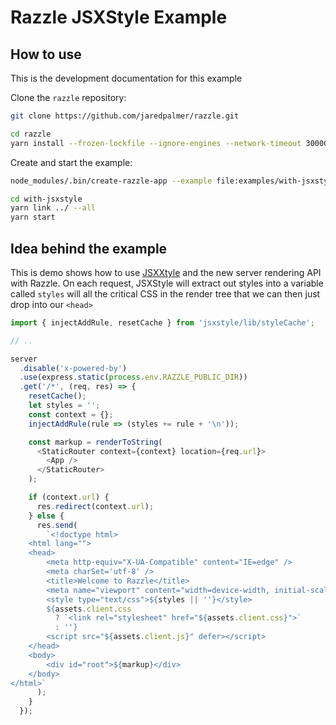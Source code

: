 # Razzle JSXStyle Example

## How to use

<!-- START install generated instructions please keep comment here to allow auto update -->
<!-- DON'T EDIT THIS SECTION, INSTEAD RE-RUN update-examples TO UPDATE -->
This is the development documentation for this example

Clone the `razzle` repository:

```bash
git clone https://github.com/jaredpalmer/razzle.git

cd razzle
yarn install --frozen-lockfile --ignore-engines --network-timeout 30000
```

Create and start the example:

```bash
node_modules/.bin/create-razzle-app --example file:examples/with-jsxstyle with-jsxstyle --no-install

cd with-jsxstyle
yarn link ../ --all
yarn start
```
<!-- END install generated instructions please keep comment here to allow auto update -->

## Idea behind the example
This is demo shows how to use [JSXXtyle](https://github.com/smyte/jsxstyle) and the new server rendering API
with Razzle. On each request, JSXStyle will extract out styles into a variable called `styles` will all the critical CSS in the render
tree that we can then just drop into our `<head>`

```js
import { injectAddRule, resetCache } from 'jsxstyle/lib/styleCache';

// ..

server
  .disable('x-powered-by')
  .use(express.static(process.env.RAZZLE_PUBLIC_DIR))
  .get('/*', (req, res) => {
    resetCache();
    let styles = '';
    const context = {};
    injectAddRule(rule => (styles += rule + '\n'));

    const markup = renderToString(
      <StaticRouter context={context} location={req.url}>
        <App />
      </StaticRouter>
    );

    if (context.url) {
      res.redirect(context.url);
    } else {
      res.send(
        `<!doctype html>
    <html lang="">
    <head>
        <meta http-equiv="X-UA-Compatible" content="IE=edge" />
        <meta charSet='utf-8' />
        <title>Welcome to Razzle</title>
        <meta name="viewport" content="width=device-width, initial-scale=1">
        <style type="text/css">${styles || ''}</style>
        ${assets.client.css
          ? `<link rel="stylesheet" href="${assets.client.css}">`
          : ''}
        <script src="${assets.client.js}" defer></script>
    </head>
    <body>
        <div id="root">${markup}</div>
    </body>
</html>`
      );
    }
  });
```
